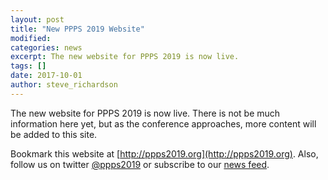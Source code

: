 ```yaml
---
layout: post
title: "New PPPS 2019 Website"
modified:
categories: news
excerpt: The new website for PPPS 2019 is now live.
tags: []
date: 2017-10-01
author: steve_richardson
---
```


The new website for PPPS 2019 is now live. There is not be much information here yet, but as the conference approaches, more content will be added to this site. 

Bookmark this website at [http://ppps2019.org](http://ppps2019.org). Also, follow us on twitter [@ppps2019](https://twitter.com/ppps2019) or subscribe to our [news feed](http://ppps2019.org/feed.xml).
